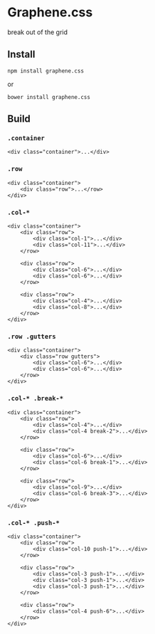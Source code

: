 # Graphene.css

break out of the grid

## Install

    npm install graphene.css
    
or

    bower install graphene.css

## Build
### `.container`

    <div class="container">...</div>

### `.row`

    <div class="container">
        <div class="row">...</row>
    </div>

### `.col-*`

    <div class="container">
        <div class="row">
            <div class="col-1">...</div>
            <div class="col-11">...</div>
        </row>

        <div class="row">
            <div class="col-6">...</div>
            <div class="col-6">...</div>
        </row>

        <div class="row">
            <div class="col-4">...</div>
            <div class="col-8">...</div>
        </row>
    </div>

### `.row .gutters`

    <div class="container">
        <div class="row gutters">
            <div class="col-6">...</div>
            <div class="col-6">...</div>
        </row>
    </div>

### `.col-* .break-*`

    <div class="container">
        <div class="row">
            <div class="col-4">...</div>
            <div class="col-4 break-2">...</div>
        </row>

        <div class="row">
            <div class="col-6">...</div>
            <div class="col-6 break-1">...</div>
        </row>

        <div class="row">
            <div class="col-9">...</div>
            <div class="col-6 break-3">...</div>
        </row>
    </div>

### `.col-* .push-*`

    <div class="container">
        <div class="row">
            <div class="col-10 push-1">...</div>
        </row>

        <div class="row">
            <div class="col-3 push-1">...</div>
            <div class="col-3 push-1">...</div>
            <div class="col-3 push-1">...</div>
        </row>

        <div class="row">
            <div class="col-4 push-6">...</div>
        </row>
    </div>
